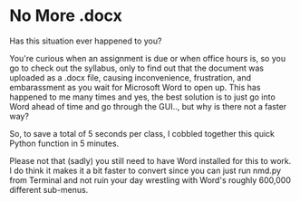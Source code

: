 # No More .docx


Has this situation ever happened to you? 

You're curious when an assignment is due or when office hours is, so you go to check out the syllabus, only to find out that the document was uploaded as a .docx file, causing inconvenience, frustration, and embarassment as you wait for Microsoft Word to open up. This has happened to me many times and yes, the best solution is to just go into Word ahead of time and go through the GUI.., but why is there not a faster way?


So, to save a total of 5 seconds per class, I cobbled together this quick Python function in 5 minutes.

Please not that (sadly) you still need to have Word installed for this to work. I do think it makes it a bit faster to convert since you can just run nmd.py from Terminal and not ruin your day wrestling with Word's roughly 600,000 different sub-menus.
